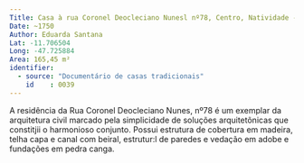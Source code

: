 ```yaml
---
Title: Casa à rua Coronel Deocleciano Nunesl nº78, Centro, Natividade - TO
Date: ~1750
Author: Eduarda Santana
Lat: -11.706504
Long: -47.725884
Area: 165,45 m²
identifier:
  - source: "Documentário de casas tradicionais"
    id    : 0039
---
```


A residência da Rua Coronel Deocleciano Nunes, nº78 é um exemplar da arquitetura civil marcado pela simplicidade de soluções arquitetõnicas que constitjii o harmonioso conjunto. Possui estrutura de cobertura em madeira, telha capa e canal com beiral, estrutur:l de paredes e vedação em adobe e fundações em pedra canga.
